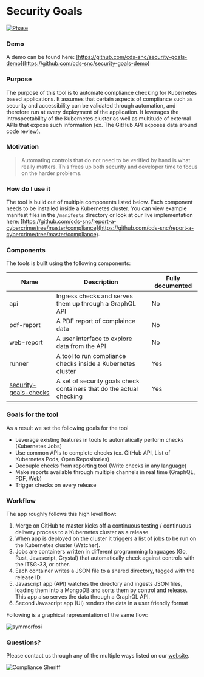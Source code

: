 # Security Goals

[![Phase](https://img.shields.io/badge/Phase-Alpha-f90277.svg)](https://digital.canada.ca/products/)

### Demo

A demo can be found here: [https://github.com/cds-snc/security-goals-demo](https://github.com/cds-snc/security-goals-demo)

### Purpose

The purpose of this tool is to automate compliance checking for Kubernetes based applications. It assumes that certain aspects of compliance such as security and accessibility can be validated through automation, and therefore run at every deployment of the application. It leverages the introspectability of the Kubernetes cluster as well as multitude of external APIs that expose such information (ex. The GitHub API exposes data around code review).

### Motivation

> Automating controls that do not need to be verified by hand is what really matters.
> This frees up both security and developer time to focus on the harder problems.

### How do I use it

The tool is build out of multiple components listed below. Each component needs to be installed inside a Kubernetes cluster. You can view example manifest files in the `/manifests` directory or look at our live implementation here: [https://github.com/cds-snc/report-a-cybercrime/tree/master/compliance](https://github.com/cds-snc/report-a-cybercrime/tree/master/compliance).

### Components

The tools is built using the following components:

| Name               | Description                                                                        | Fully documented |
| ------------------ | ---------------------------------------------------------------------------------- | ---------------- |
| api                | Ingress checks and serves them up through a GraphQL API                            | No               |
| pdf-report         | A PDF report of complaince data                                                    | No               |
| web-report         | A user interface to explore data from the API                                      | No               |
| runner             | A tool to run compliance checks inside a Kubernetes cluster                        | Yes              |
| [security-goals-checks](https://github.com/cds-snc/security-goals-checks)  | A set of security goals check containers that do the actual checking | Yes              |

### Goals for the tool

As a result we set the following goals for the tool

- Leverage existing features in tools to automatically perform checks (Kubernetes Jobs)
- Use common APIs to complete checks (ex. GitHub API, List of Kubernetes Pods, Open Repositories)
- Decouple checks from reporting tool (Write checks in any language)
- Make reports available through multiple channels in real time (GraphQL, PDF, Web)
- Trigger checks on every release

### Workflow

The app roughly follows this high level flow:

1. Merge on GitHub to master kicks off a continuous testing / continuous delivery process to a Kubernetes cluster as a release.
2. When app is deployed on the cluster it triggers a list of jobs to be run on the Kubernetes cluster (Watcher).
3. Jobs are containers written in different programming languages (Go, Rust, Javascript, Crystal) that automatically check against controls with the ITSG-33, or other.
4. Each container writes a JSON file to a shared directory, tagged with the release ID.
5. Javascript app (API) watches the directory and ingests JSON files, loading them into a MongoDB and sorts them by control and release. This app also serves the data through a GraphQL API.
6. Second Javascript app (UI) renders the data in a user friendly format

Following is a graphical representation of the same flow:

![symmorfosi](https://user-images.githubusercontent.com/867334/54229980-d4c94e80-44db-11e9-9db3-3311887186a2.png)

### Questions?

Please contact us through any of the multiple ways listed on our [website](https://digital.canada.ca/).

![Compliance Sheriff](https://user-images.githubusercontent.com/867334/58421189-5a7d8480-805d-11e9-8cfb-cff5b04cf62d.png)


